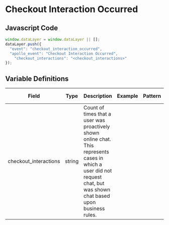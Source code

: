 # Checkout Interaction Occurred

### 

## Javascript Code
```js
window.dataLayer = window.dataLayer || [];
dataLayer.push({
  "event": "checkout_interaction_occurred",
  "apollo_event": "Checkout Interaction Occurred",
    "checkout_interactions": "<checkout_interactions>"
});
```

## Variable Definitions

|Field|Type|Description|Example|Pattern|Min Length|Max Length|Minimum|Maximum|Multiple Of|
| --- | --- | --- | --- | --- | --- | --- | --- | --- | --- |
|checkout_interactions|string|Count of times that a user was proactively shown online chat. This represents cases in which a user did not request chat, but was shown chat based upon business rules.||||||||




